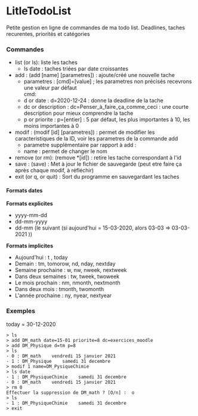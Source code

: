 # LitleTodoList
Petite gestion en ligne de commandes de ma todo list. Deadlines, taches recurentes, priorités et catégories

### Commandes
- list (or ls): liste les taches
  - ls date : taches triées par date croissantes
- add : (add [name] [parametres]) : ajoute/créé une nouvelle tache
  - parametres : [cmd]=[value] ; les parametres non précisés recevrons une valeur par défaut  
cmd:
   - d or date : d=2020-12-24 : donne la deadline de la tache
   - dc or description : dc=Penser_à_faire_ça_comme_ceci : une courte description pour mieux comprendre la tache
   - p or priorite : p=[entier] : 5 par défaut, les plus importantes à 10, les moins importantes à 0
- modif : (modif [id] [parametres]) : permet de modifier les caracteristiques de la ID, voir les parametres de la commande add
  - parametre supplémentaire par rapport à add :
   - name : permet de changer le nom
- remove (or rm): (remove *[id]) : retire les tache correspondant à l'id
- save : (save) : Met à jour le fichier de sauvegarde (peut etre faire ça après chaque modif, à réfléchir)
- exit (or q, or quit) : Sort du programme en sauvegardant les taches

#### Formats dates

**Formats explicites**
- yyyy-mm-dd
- dd-mm-yyyy
- dd-mm (le suivant (si aujourd'hui = 15-03-2020, alors 03-03 => 03-03-2021 ))

**Formats implicites**
- Aujourd'hui : t , today
- Demain : tm, tomorow, nd, nday, nextday
- Semaine prochaine : w, nw, nweek, nextweek
- Dans deux semaines : tw, tweek, twoweek
- Le mois prochain : nm, nmonth, nextmonth
- Dans deux mois : tmonth, twomonth
- L'année prochaine : ny, nyear, nextyear


### Exemples

today = 30-12-2020
```
> ls
> add DM_math date=15-01 priorite=8 dc=exercices_moodle
> add DM_Physique d=tm p=8
> ls
- 0 : DM_math    vendredi 15 janvier 2021
- 1 : DM_Physique    samedi 31 decembre
> modif 1 name=DM_PysiqueChimie
> ls date
- 1 : DM_PhysiqueChimie    samedi 31 decembre
- 0 : DM_math    vendredi 15 janvier 2021
> rm 0
Effectuer la suppression de DM_math ? [O/n] :  o
> ls
- 1 : DM_PhysiqueChimie    samedi 31 decembre
> exit
```
